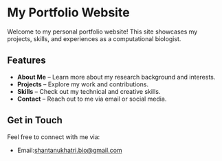 # My Portfolio Website

Welcome to my personal portfolio website! This site showcases my projects, skills, and experiences as a computational biologist. 

## Features
- **About Me** – Learn more about my research background and interests.
- **Projects** – Explore my work and contributions.
- **Skills** – Check out my technical and creative skills.
- **Contact** – Reach out to me via email or social media.


## Get in Touch
Feel free to connect with me via:
- Email:shantanukhatri.bio@gmail.com
